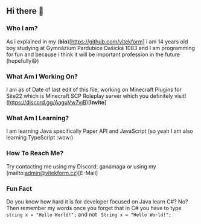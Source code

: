 ## Hi there 👋

<!--
**vitekform/vitekform** is a ✨ _special_ ✨ repository because its `README.md` (this file) appears on your GitHub profile.

Here are some ideas to get you started:

- 🔭 I’m currently working on ...
- 🌱 I’m currently learning ...
- 👯 I’m looking to collaborate on ...
- 🤔 I’m looking for help with ...
- 💬 Ask me about ...
- 📫 How to reach me: ...
- 😄 Pronouns: ...
- ⚡ Fun fact: ...
-->

### Who I am?
As i explained in my (**bio**)[https://github.com/vitekform] i am 14 years old boy studying at Gymnázium Pardubice Dašická 1083 and I am programming for fun and because i think it will be important profession in the future (hopefully😄)
### What Am I Working On?
I am as of Date of last edit of this file, working on Minecraft Plugins for Site22 which is Minecraft SCP Roleplay server which you definitely visit! (https://discord.gg/AaguVw7vjB)[**Invite**]
### What Am I Learning?
I am learning Java specifically Paper API and JavaScript (so yeah I am also learning TypeScript :wow:)
### How To Reach Me?
Try contacting me using my Discord: ganamaga or using my (mailto:admin@vitekform.cz)[E-Mail]
### Fun Fact
Do you know how hard it is for developer focused on Java learn C#? No? Then remember my words once you forget that in C# you have to type `string x = "Hello World!";` and not ` String x = "Hello World!";`
